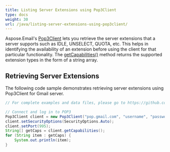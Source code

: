 ```yaml
---
title: Listing Server Extensions using Pop3Client
type: docs
weight: 30
url: /java/listing-server-extensions-using-pop3client/
---
```



Aspose.Email's [Pop3Client](https://reference.aspose.com/email/java/com.aspose.email/pop3client) lets you retrieve the server extensions that a server supports such as IDLE, UNSELECT, QUOTA, etc. This helps in identifying the availability of an extension before using the client for that particular functionality. The [getCapabilities()](https://reference.aspose.com/email/java/com.aspose.email/EmailClient#getCapabilities\(\)) method returns the supported extension types in the form of a string array.
## **Retrieving Server Extensions**
The following code sample demonstrates retrieving server extensions using Pop3Client for Gmail server.


~~~Java
// For complete examples and data files, please go to https://github.com/aspose-email/Aspose.Email-for-Java

// Connect and log in to POP3
Pop3Client client = new Pop3Client("pop.gmail.com", "username", "password");
client.setSecurityOptions(SecurityOptions.Auto);
client.setPort(995);
String[] getCaps = client.getCapabilities();
for (String item : getCaps) {
    System.out.println(item);
}
~~~
